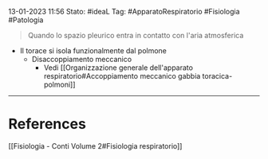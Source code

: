 13-01-2023 11:56
Stato: #ideaL 
Tag: #ApparatoRespiratorio #Fisiologia  #Patologia 

> Quando lo spazio pleurico entra in contatto con l'aria atmosferica

- Il torace si isola funzionalmente dal polmone
    - Disaccoppiamento meccanico 
        - Vedi [[Organizzazione generale dell'apparato respiratorio#Accoppiamento meccanico gabbia toracica-polmoni]]

---
# References 
[[Fisiologia  - Conti Volume 2#Fisiologia respiratorio]]
